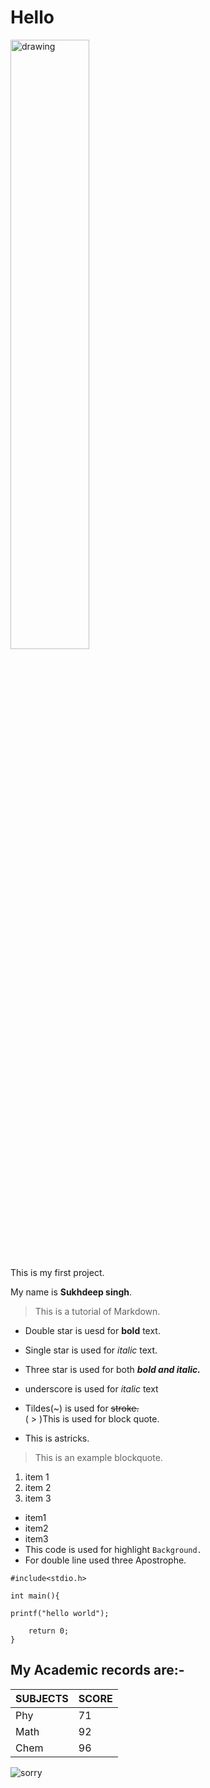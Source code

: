# Hello

<img src="https://encrypted-tbn0.gstatic.com/images?q=tbn:ANd9GcQkXy-G0kk-gaUqP_TPH4lUI3hdSqC32OrcEjN_YbEN-YlQbCYW8aYAYMJ7&s=10" alt="drawing" width="50%"/>  

This is my first project.

My name is **Sukhdeep singh**. 

>This is a tutorial of Markdown.  

- Double star is uesd for **bold** text.  
- Single star is used for *italic* text.  
- Three star is used for both ***bold and italic.***  
- underscore is used for _italic_ text

- Tildes(~) is used for ~~stroke.~~  
( > )This is used for block quote.  

* This is astricks.  

>This is an example blockquote.  

1. item 1  
2. item 2  
3. item 3

- item1  
- item2  
- item3   
 - This code is used for highlight `Background.`  
 - For double line used three Apostrophe.   


```
#include<stdio.h>

int main(){

printf("hello world");

    return 0;
}
```


## My Academic records are:-  

| SUBJECTS | SCORE |
| -------- | ----- |
| Phy | 71 |
| Math | 92 |
| Chem | 96 |

![sorry](Screenshot_20240720_224216_Drive.jpg)
